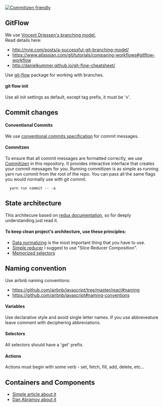 [![Commitizen friendly](https://img.shields.io/badge/commitizen-friendly-brightgreen.svg)](http://commitizen.github.io/cz-cli/)

## GitFlow
We use [Vincent Driessen's branching model.](http://nvie.com/posts/a-successful-git-branching-model/)  
Read details here:  
- http://nvie.com/posts/a-successful-git-branching-model/  
- https://www.atlassian.com/git/tutorials/comparing-workflows#gitflow-workflow  
- http://danielkummer.github.io/git-flow-cheatsheet/  

Use [git-flow](https://github.com/petervanderdoes/gitflow-avh) package for working with branches.

#### git flow init
Use all init settings as default, except tag prefix, it must be 'v'.


## Commit changes

#### Conventional Commits
We use [conventional commits specification](https://conventionalcommits.org/) for commit messages.

#### Commitzen
To ensure that all commit messages are formatted correctly, we use [Commitizen](http://commitizen.github.io/cz-cli/) in this repository.
It provides interactive interface that creates your commit messages for you.
Running commitizen is as simple as running yarn run commit from the root of the repo.
You can pass all the same flags you would normally use with git commit.

```
  yarn run commit -- -a
```

## State architecture
This architecure based on [redux documentation](http://redux.js.org/), so for deeply understanding just read it.

#### To keep clean project's architecture, use these principles:
* [Data normalizing](http://redux.js.org/docs/recipes/reducers/NormalizingStateShape.html) is the most important thing that you have to use.
* [Simple reducer](http://redux.js.org/docs/recipes/reducers/UpdatingNormalizedData.html) I suggest to use "Slice Reducer Composition".
* [Memorized selectors](https://github.com/reactjs/reselect)


## Naming convention
Use airbnb naming conventions:  
- https://github.com/airbnb/javascript/tree/master/react#naming  
- https://github.com/airbnb/javascript#naming-conventions
#### Variables
Use declarative style and avoid single letter names.
If you use abbreveature leave comment with deciphering abbreviations.
#### Selectors
All selectors should have a 'get' prefix.
#### Actions
Actions must begin with some verb - set, fetch, fill, add, delete, etc...


## Containers and Components
* [Simple article about it](https://medium.com/@learnreact/container-components-c0e67432e005)
* [Dan Abramov about it](https://medium.com/@dan_abramov/smart-and-dumb-components-7ca2f9a7c7d0)
